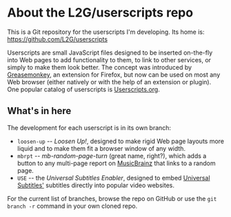# About the L2G/userscripts repo

This is a Git repository for the userscripts I'm developing. Its home is:
https://github.com/L2G/userscripts

Userscripts are small JavaScript files designed to be inserted on-the-fly into
Web pages to add functionality to them, to link to other services, or simply
to make them look better. The concept was introduced by
[Greasemonkey](https://addons.mozilla.org/en-US/firefox/addon/greasemonkey/),
an extension for Firefox, but now can be used on most any Web browser (either
natively or with the help of an extension or plugin).  One popular catalog of
userscripts is [Userscripts.org](http://userscripts.org/).


## What's in here

The development for each userscript is in its own branch:

 * `loosen-up` -- *Loosen Up!*, designed to make rigid Web page layouts more
   liquid and to make them fit a browser window of any width.
 * `mbrpt` -- *mb-random-page-turn* (great name, right?), which adds a button
   to any multi-page report on [MusicBrainz](http://musicbrainz.org/) that
   links to a random page.
 * `USE` -- the *Universal Subtitles Enabler*, designed to embed
   [Universal Subtitles'](http://universalsubtitles.org/) subtitles directly
   into popular video websites.

For the current list of branches, browse the repo on GitHub or use the `git
branch -r` command in your own cloned repo.

